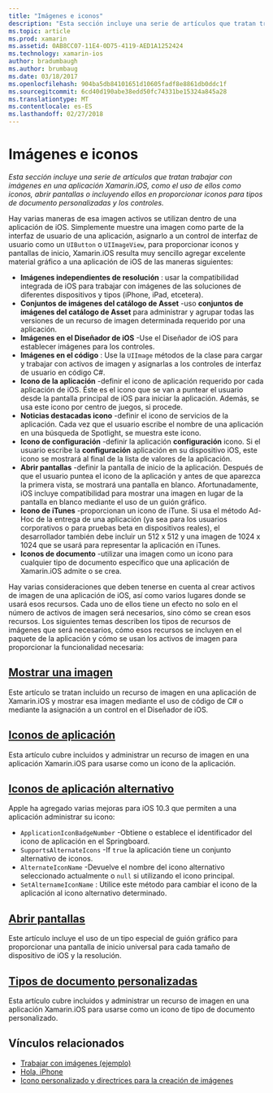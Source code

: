 ```yaml
---
title: "Imágenes e iconos"
description: "Esta sección incluye una serie de artículos que tratan trabajar con imágenes en una aplicación Xamarin.iOS, como el uso de ellos como iconos, abrir pantallas o incluyendo ellos en proporcionar iconos para tipos de documento personalizadas y los controles."
ms.topic: article
ms.prod: xamarin
ms.assetid: 0AB8CC07-11E4-0D75-4119-AED1A1252424
ms.technology: xamarin-ios
author: bradumbaugh
ms.author: brumbaug
ms.date: 03/18/2017
ms.openlocfilehash: 904ba5db84101651d10605fadf8e8861db0ddc1f
ms.sourcegitcommit: 6cd40d190abe38edd50fc74331be15324a845a28
ms.translationtype: MT
ms.contentlocale: es-ES
ms.lasthandoff: 02/27/2018
---
```

# <a name="images-and-icons"></a>Imágenes e iconos

_Esta sección incluye una serie de artículos que tratan trabajar con imágenes en una aplicación Xamarin.iOS, como el uso de ellos como iconos, abrir pantallas o incluyendo ellos en proporcionar iconos para tipos de documento personalizadas y los controles._

Hay varias maneras de esa imagen activos se utilizan dentro de una aplicación de iOS. Simplemente muestre una imagen como parte de la interfaz de usuario de una aplicación, asignarlo a un control de interfaz de usuario como un `UIButton` o `UIImageView`, para proporcionar iconos y pantallas de inicio, Xamarin.iOS resulta muy sencillo agregar excelente material gráfico a una aplicación de iOS de las maneras siguientes: 

- **Imágenes independientes de resolución** : usar la compatibilidad integrada de iOS para trabajar con imágenes de las soluciones de diferentes dispositivos y tipos (iPhone, iPad, etcetera).
- **Conjuntos de imágenes del catálogo de Asset** -uso **conjuntos de imágenes del catálogo de Asset** para administrar y agrupar todas las versiones de un recurso de imagen determinada requerido por una aplicación.
- **Imágenes en el Diseñador de iOS** -Use el Diseñador de iOS para establecer imágenes para los controles.
- **Imágenes en el código** : Use la `UIImage` métodos de la clase para cargar y trabajar con activos de imagen y asignarlas a los controles de interfaz de usuario en código C#.
- **Icono de la aplicación** -definir el icono de aplicación requerido por cada aplicación de iOS. Éste es el icono que se van a puntear el usuario desde la pantalla principal de iOS para iniciar la aplicación. Además, se usa este icono por centro de juegos, si procede.
- **Noticias destacadas icono** -definir el icono de servicios de la aplicación. Cada vez que el usuario escribe el nombre de una aplicación en una búsqueda de Spotlight, se muestra este icono.
- **Icono de configuración** -definir la aplicación **configuración** icono. Si el usuario escribe la **configuración** aplicación en su dispositivo iOS, este icono se mostrará al final de la lista de valores de la aplicación. 
- **Abrir pantallas** -definir la pantalla de inicio de la aplicación. Después de que el usuario puntea el icono de la aplicación y antes de que aparezca la primera vista, se mostrará una pantalla en blanco. Afortunadamente, iOS incluye compatibilidad para mostrar una imagen en lugar de la pantalla en blanco mediante el uso de un guión gráfico. 
- **Icono de iTunes** -proporcionan un icono de iTune. Si usa el método Ad-Hoc de la entrega de una aplicación (ya sea para los usuarios corporativos o para pruebas beta en dispositivos reales), el desarrollador también debe incluir un 512 x 512 y una imagen de 1024 x 1024 que se usará para representar la aplicación en iTunes.
- **Iconos de documento** -utilizar una imagen como un icono para cualquier tipo de documento específico que una aplicación de Xamarin.iOS admite o se crea.

Hay varias consideraciones que deben tenerse en cuenta al crear activos de imagen de una aplicación de iOS, así como varios lugares donde se usará esos recursos. Cada uno de ellos tiene un efecto no solo en el número de activos de imagen será necesarios, sino cómo se crean esos recursos. Los siguientes temas describen los tipos de recursos de imágenes que será necesarios, cómo esos recursos se incluyen en el paquete de la aplicación y cómo se usan los activos de imagen para proporcionar la funcionalidad necesaria:


## <a name="displaying-an-imageiosapp-fundamentalsimages-iconsdisplaying-an-imagemd"></a>[Mostrar una imagen](~/ios/app-fundamentals/images-icons/displaying-an-image.md)

Este artículo se tratan incluido un recurso de imagen en una aplicación de Xamarin.iOS y mostrar esa imagen mediante el uso de código de C# o mediante la asignación a un control en el Diseñador de iOS.

## <a name="application-iconsiosapp-fundamentalsimages-iconsapp-iconsmd"></a>[Iconos de aplicación](~/ios/app-fundamentals/images-icons/app-icons.md)

Esta artículo cubre incluidos y administrar un recurso de imagen en una aplicación Xamarin.iOS para usarse como un icono de la aplicación.

## <a name="alternate-app-iconsiosapp-fundamentalsimages-iconsalternate-app-iconsmd"></a>[Iconos de aplicación alternativo](~/ios/app-fundamentals/images-icons/alternate-app-icons.md)

Apple ha agregado varias mejoras para iOS 10.3 que permiten a una aplicación administrar su icono:

 - `ApplicationIconBadgeNumber` -Obtiene o establece el identificador del icono de aplicación en el Springboard.
 - `SupportsAlternateIcons` -If `true` la aplicación tiene un conjunto alternativo de iconos.
 - `AlternateIconName` -Devuelve el nombre del icono alternativo seleccionado actualmente o `null` si utilizando el icono principal.
 - `SetAlternameIconName` : Utilice este método para cambiar el icono de la aplicación al icono alternativo determinado.


## <a name="launch-screensiosapp-fundamentalsimages-iconslaunch-screensmd"></a>[Abrir pantallas](~/ios/app-fundamentals/images-icons/launch-screens.md)

Este artículo incluye el uso de un tipo especial de guión gráfico para proporcionar una pantalla de inicio universal para cada tamaño de dispositivo de iOS y la resolución.

## <a name="custom-document-typesiosapp-fundamentalsimages-iconscustom-document-typesmd"></a>[Tipos de documento personalizadas](~/ios/app-fundamentals/images-icons/custom-document-types.md)

Esta artículo cubre incluidos y administrar un recurso de imagen en una aplicación Xamarin.iOS para usarse como un icono de tipo de documento personalizado.



## <a name="related-links"></a>Vínculos relacionados

- [Trabajar con imágenes (ejemplo)](https://developer.xamarin.com/samples/WorkingWithImages/)
- [Hola, iPhone](~/ios/get-started/hello-ios/index.md)
- [Icono personalizado y directrices para la creación de imágenes](http://developer.apple.com/library/ios/#documentation/UserExperience/Conceptual/MobileHIG/IconsImages/IconsImages.html)
